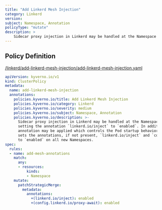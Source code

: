 ```yaml
---
title: "Add Linkerd Mesh Injection"
category: Linkerd
version: 
subject: Namespace, Annotation
policyType: "mutate"
description: >
    Sidecar proxy injection in Linkerd may be handled at the Namespace level by setting the annotation `linkerd.io/inject` to `enabled`. In addition, a second annotation may be applied which controls the Pod startup behavior. This policy sets the annotations, if not present, `linkerd.io/inject` and `config.linkerd.io/proxy-await` to `enabled` on all new Namespaces.
---
```


## Policy Definition
<a href="https://github.com/kyverno/policies/raw/main//linkerd/add-linkerd-mesh-injection/add-linkerd-mesh-injection.yaml" target="-blank">/linkerd/add-linkerd-mesh-injection/add-linkerd-mesh-injection.yaml</a>

```yaml
apiVersion: kyverno.io/v1
kind: ClusterPolicy
metadata:
  name: add-linkerd-mesh-injection
  annotations:
    policies.kyverno.io/title: Add Linkerd Mesh Injection
    policies.kyverno.io/category: Linkerd
    policies.kyverno.io/severity: medium
    policies.kyverno.io/subject: Namespace, Annotation
    policies.kyverno.io/description: >-
      Sidecar proxy injection in Linkerd may be handled at the Namespace level by
      setting the annotation `linkerd.io/inject` to `enabled`. In addition, a second
      annotation may be applied which controls the Pod startup behavior. This policy
      sets the annotations, if not present, `linkerd.io/inject` and `config.linkerd.io/proxy-await`
      to `enabled` on all new Namespaces.
spec:
  rules:
  - name: add-mesh-annotations
    match:
      any:
      - resources:
          kinds:
          - Namespace
    mutate:
      patchStrategicMerge:
        metadata:
          annotations:
            +(linkerd.io/inject): enabled
            +(config.linkerd.io/proxy-await): enabled
```
